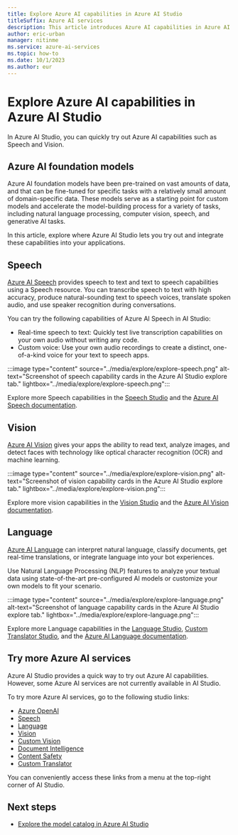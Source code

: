 ```yaml
---
title: Explore Azure AI capabilities in Azure AI Studio
titleSuffix: Azure AI services
description: This article introduces Azure AI capabilities in Azure AI Studio.
author: eric-urban
manager: nitinme
ms.service: azure-ai-services
ms.topic: how-to
ms.date: 10/1/2023
ms.author: eur
---
```


# Explore Azure AI capabilities in Azure AI Studio

In Azure AI Studio, you can quickly try out Azure AI capabilities such as Speech and Vision.

## Azure AI foundation models

Azure AI foundation models have been pre-trained on vast amounts of data, and that can be fine-tuned for specific tasks with a relatively small amount of domain-specific data. These models serve as a starting point for custom models and accelerate the model-building process for a variety of tasks, including natural language processing, computer vision, speech, and generative AI tasks. 

In this article, explore where Azure AI Studio lets you try out and integrate these capabilities into your applications.

## Speech

[Azure AI Speech](/azure/ai-services/speech-service/) provides speech to text and text to speech capabilities using a Speech resource. You can transcribe speech to text with high accuracy, produce natural-sounding text to speech voices, translate spoken audio, and use speaker recognition during conversations.

You can try the following capabilities of Azure AI Speech in AI Studio:
- Real-time speech to text: Quickly test live transcription capabilities on your own audio without writing any code.
- Custom voice: Use your own audio recordings to create a distinct, one-of-a-kind voice for your text to speech apps.

:::image type="content" source="../media/explore/explore-speech.png" alt-text="Screenshot of speech capability cards in the Azure AI Studio explore tab." lightbox="../media/explore/explore-speech.png":::

Explore more Speech capabilities in the [Speech Studio](https://aka.ms/speechstudio/) and the [Azure AI Speech documentation](/azure/ai-services/speech-service/).

## Vision

[Azure AI Vision](/azure/ai-services/computer-vision/) gives your apps the ability to read text, analyze images, and detect faces with technology like optical character recognition (OCR) and machine learning. 

:::image type="content" source="../media/explore/explore-vision.png" alt-text="Screenshot of vision capability cards in the Azure AI Studio explore tab." lightbox="../media/explore/explore-vision.png":::

Explore more vision capabilities in the [Vision Studio](https://portal.vision.cognitive.azure.com/) and the [Azure AI Vision documentation](/azure/ai-services/computer-vision/).

## Language

[Azure AI Language](/azure/ai-services/language-service/) can interpret natural language, classify documents, get real-time translations, or integrate language into your bot experiences.

Use Natural Language Processing (NLP) features to analyze your textual data using state-of-the-art pre-configured AI models or customize your own models to fit your scenario.

:::image type="content" source="../media/explore/explore-language.png" alt-text="Screenshot of language capability cards in the Azure AI Studio explore tab." lightbox="../media/explore/explore-language.png":::

Explore more Language capabilities in the [Language Studio](https://language.cognitive.azure.com/), [Custom Translator Studio](https://portal.customtranslator.azure.ai/), and the [Azure AI Language documentation](/azure/ai-services/language-service/).

## Try more Azure AI services

Azure AI Studio provides a quick way to try out Azure AI capabilities. However, some Azure AI services are not currently available in AI Studio.

To try more Azure AI services, go to the following studio links:

- [Azure OpenAI](https://oai.azure.com/)
- [Speech](https://speech.microsoft.com/)
- [Language](https://language.cognitive.azure.com/)
- [Vision](https://portal.vision.cognitive.azure.com/)
- [Custom Vision](https://www.customvision.ai/)
- [Document Intelligence](https://formrecognizer.appliedai.azure.com/)
- [Content Safety](https://contentsafety.cognitive.azure.com/)
- [Custom Translator](https://portal.customtranslator.azure.ai/)

You can conveniently access these links from a menu at the top-right corner of AI Studio.

## Next steps

- [Explore the model catalog in Azure AI Studio](model-catalog.md)
